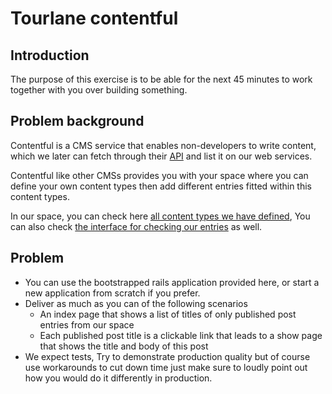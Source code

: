 # Tourlane contentful

## Introduction

The purpose of this exercise is to be able for the next 45 minutes to work together with you over building something.

## Problem background

Contentful is a CMS service that enables non-developers to write content, which we later can fetch through their [API](https://www.contentful.com/developers/docs/references/content-delivery-api/#/introduction) and list it on our web services.


Contentful like other CMSs provides you with your space where you can define your own content types then add different entries fitted within this content types.

In our space, you can check here [all content types we have defined](https://app.contentful.com/spaces/yrgv2ullbzlt/content_types), You can also check [the interface for checking our entries](https://app.contentful.com/spaces/yrgv2ullbzlt/entries?id=xZwHcHqB1J8vfl7E&contentTypeHidden=false&order.fieldId=updatedAt&order.direction=descending&displayedFieldIds=updatedAt&displayedFieldIds=author) as well.

## Problem

* You can use the bootstrapped rails application provided here, or start a new application from scratch if you prefer.
* Deliver as much as you can of the following scenarios
    - An index page that shows a list of titles of only published post entries from our space
    - Each published post title is a clickable link that leads to a show page that shows the title and body of this post
* We expect tests, Try to demonstrate production quality but of course use workarounds to cut down time just make sure to loudly point out how you would do it differently in production.


